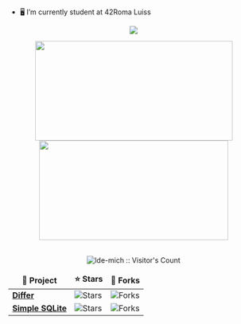 - 🖥 I’m currently student at 42Roma Luiss

<p align="center">
  
  <a href="https://skillicons.dev">
    <img src="https://skillicons.dev/icons?i=linux,git,vscode,eclipse,java,spring,mysql,cpp,c,vim,html,postman" />
  </a>
  
</p>


<div align="center">
  
  <table>
    <tr>
      <a href="https://github.com/lde-mich">
        <img src="https://awesome-github-stats.azurewebsites.net/user-stats/lde-mich?cardType=level&theme=tokyonight" width="397" height="200">
      </a> 
      <a href="https://github.com/lde-mich?tab=repositories">
        <img src="https://github-readme-stats.vercel.app/api/top-langs/?username=lde-mich&hide=swift,roff,perl&layout=compact&theme=tokyonight" width="380" height="200">
      </a>
    </tr>
  </table>

  <img src="https://profile-counter.glitch.me/{lde-mich}/count.svg" alt="lde-mich :: Visitor's Count" />
  
</div>

<table>
  <thead align="center">
    <tr border: none;>
      <td><b>📘 Project</b></td>
      <td><b>⭐ Stars</b></td>
      <td><b>🤝 Forks</b></td>
    </tr>
  </thead>
  <tbody>
    <tr>
      <td><a href="https://github.com/lde-mich/differ"><b>Differ</b></a></td>
      <td><img alt="Stars" src="https://img.shields.io/github/stars/lde-mich/differ?style=flat-square&labelColor=343b41"/></td>
      <td><img alt="Forks" src="https://img.shields.io/github/forks/lde-mich/differ?style=flat-square&labelColor=343b41"/></td>
    </tr>
    <tr>
      <td><a href="https://github.com/lde-mich/differ"><b>Simple SQLite</b></a></td>
      <td><img alt="Stars" src="https://img.shields.io/github/stars/lde-mich/simple-sqlite?style=flat-square&labelColor=343b41"/></td>
      <td><img alt="Forks" src="https://img.shields.io/github/forks/lde-mich/simple-sqlite?style=flat-square&labelColor=343b41"/></td>
    </tr>
  </tbody>
</table>

